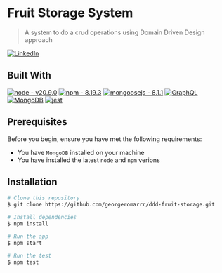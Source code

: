 # Fruit Storage System
> A system to do a crud operations using Domain Driven Design approach
> 
[![LinkedIn](https://img.shields.io/static/v1?label=&message=LinkedIn&color=%230A66C2&logo=linkedin&logoColor=white)](https://www.linkedin.com/in/romar-george-doinog)

## Built With

[![node - v20.9.0](https://img.shields.io/static/v1?label=node&message=v20.9.0&color=2ea44f&logo=nodedotjs)](https://nodejs.org/en/blog/release/v20.9.0)
[![npm - 8.19.3](https://img.shields.io/badge/npm-8.19.3-CB3837?logo=npm&logoColor=%23CB3837)](https://nodejs.org/en/blog/release/v20.9.0)
[![mongoosejs - 8.1.1](https://img.shields.io/static/v1?label=mongoosejs&message=8.1.1&color=%23880000&logo=mongoose&logoColor=%23880000)](https://mongoosejs.com/)
[![GraphQL](https://img.shields.io/static/v1?label=&message=GraphQL&color=%23E10098&logo=graphql&logoColor=white)](https://mongoosejs.com/)
[![MongoDB](https://img.shields.io/static/v1?label=&message=MongoDB&color=%2347A248&logo=mongodb&logoColor=white)](https://www.mongodb.com/)
[![jest](https://jestjs.io/img/jest-badge.svg)](https://github.com/jestjs/jest)

## Prerequisites

Before you begin, ensure you have met the following requirements:
<!--- These are just example requirements. Add, duplicate or remove as required --->
* You have `MongoDB` installed on your machine
* You have installed the latest `node` and `npm` verions

## Installation

```sh
# Clone this repository
$ git clone https://github.com/georgeromarrr/ddd-fruit-storage.git

# Install dependencies
$ npm install

# Run the app
$ npm start

# Run the test
$ npm test
```


<!-- Markdown link & img dfn's -->
[npm-image]: https://img.shields.io/npm/v/datadog-metrics.svg?style=flat-square
[npm-url]: https://npmjs.org/package/datadog-metrics
[jest-image]: https://jestjs.io/img/jest-badge.svg
[jest-url]: https://github.com/jestjs/jest
[linkedin-image]: https://img.shields.io/badge/LinkedIn-0077B5?style=for-the-badge&logo=linkedin&logoColor=white
[npm-downloads]: https://img.shields.io/npm/dm/datadog-metrics.svg?style=flat-square
[travis-image]: https://img.shields.io/travis/dbader/node-datadog-metrics/master.svg?style=flat-square
[travis-url]: https://travis-ci.org/dbader/node-datadog-metrics
[wiki]: https://github.com/yourname/yourproject/wiki
